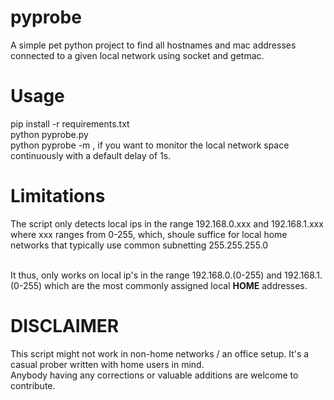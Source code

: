 # pyprobe
A simple pet python project to find all hostnames and mac addresses connected to a given local network using socket and getmac.</br>

# Usage
pip install -r requirements.txt</br>
python pyprobe.py</br>
python pyprobe -m , if you want to monitor the local network space continuously with a default delay of 1s.

# Limitations
The script only detects local ips in the range 192.168.0.xxx and 192.168.1.xxx where xxx ranges from 0-255, which, shoule suffice for local home networks that typically use common subnetting  255.255.255.0</br></br>

It thus, only works on local ip's in the range 192.168.0.(0-255) and 192.168.1.(0-255) which are the most commonly assigned local <b>HOME</b> addresses.
  
# DISCLAIMER
This script might not work in non-home networks / an office setup. It's a casual prober written with home users in mind.</br>
Anybody having any corrections or valuable additions are welcome to contribute.

